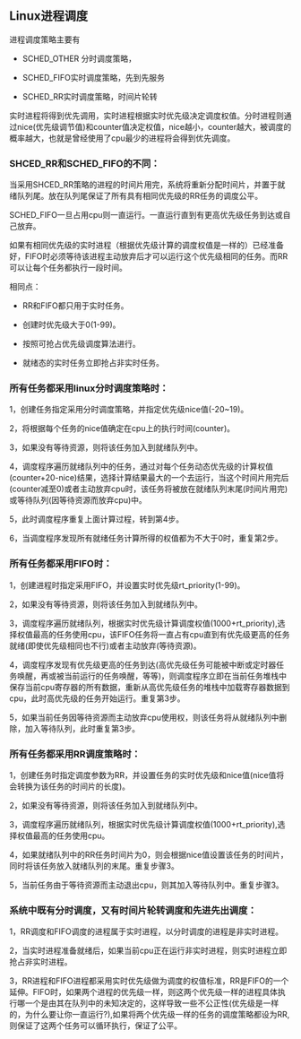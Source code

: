 ## Linux进程调度

进程调度策略主要有
* SCHED_OTHER 分时调度策略，

* SCHED_FIFO实时调度策略，先到先服务

* SCHED_RR实时调度策略，时间片轮转

实时进程将得到优先调用，实时进程根据实时优先级决定调度权值。分时进程则通过nice(优先级调节值)和counter值决定权值，nice越小，counter越大，被调度的概率越大，也就是曾经使用了cpu最少的进程将会得到优先调度。

### SHCED_RR和SCHED_FIFO的不同：

当采用SHCED_RR策略的进程的时间片用完，系统将重新分配时间片，并置于就绪队列尾。放在队列尾保证了所有具有相同优先级的RR任务的调度公平。     

SCHED_FIFO一旦占用cpu则一直运行。一直运行直到有更高优先级任务到达或自己放弃。

如果有相同优先级的实时进程（根据优先级计算的调度权值是一样的）已经准备好，FIFO时必须等待该进程主动放弃后才可以运行这个优先级相同的任务。而RR可以让每个任务都执行一段时间。

相同点：

* RR和FIFO都只用于实时任务。

* 创建时优先级大于0(1-99)。

* 按照可抢占优先级调度算法进行。

* 就绪态的实时任务立即抢占非实时任务。

### 所有任务都采用linux分时调度策略时：

1，创建任务指定采用分时调度策略，并指定优先级nice值(-20~19)。

2，将根据每个任务的nice值确定在cpu上的执行时间(counter)。

3，如果没有等待资源，则将该任务加入到就绪队列中。

4，调度程序遍历就绪队列中的任务，通过对每个任务动态优先级的计算权值(counter+20-nice)结果，选择计算结果最大的一个去运行，当这个时间片用完后(counter减至0)或者主动放弃cpu时，该任务将被放在就绪队列末尾(时间片用完)或等待队列(因等待资源而放弃cpu)中。

5，此时调度程序重复上面计算过程，转到第4步。

6，当调度程序发现所有就绪任务计算所得的权值都为不大于0时，重复第2步。

### 所有任务都采用FIFO时：

1，创建进程时指定采用FIFO，并设置实时优先级rt_priority(1-99)。

2，如果没有等待资源，则将该任务加入到就绪队列中。

3，调度程序遍历就绪队列，根据实时优先级计算调度权值(1000+rt_priority),选择权值最高的任务使用cpu，该FIFO任务将一直占有cpu直到有优先级更高的任务就绪(即使优先级相同也不行)或者主动放弃(等待资源)。

4，调度程序发现有优先级更高的任务到达(高优先级任务可能被中断或定时器任务唤醒，再或被当前运行的任务唤醒，等等)，则调度程序立即在当前任务堆栈中保存当前cpu寄存器的所有数据，重新从高优先级任务的堆栈中加载寄存器数据到cpu，此时高优先级的任务开始运行。重复第3步。

5，如果当前任务因等待资源而主动放弃cpu使用权，则该任务将从就绪队列中删除，加入等待队列，此时重复第3步。

### 所有任务都采用RR调度策略时：

1，创建任务时指定调度参数为RR，并设置任务的实时优先级和nice值(nice值将会转换为该任务的时间片的长度)。

2，如果没有等待资源，则将该任务加入到就绪队列中。

3，调度程序遍历就绪队列，根据实时优先级计算调度权值(1000+rt_priority),选择权值最高的任务使用cpu。

4，如果就绪队列中的RR任务时间片为0，则会根据nice值设置该任务的时间片，同时将该任务放入就绪队列的末尾。重复步骤3。

5，当前任务由于等待资源而主动退出cpu，则其加入等待队列中。重复步骤3。

### 系统中既有分时调度，又有时间片轮转调度和先进先出调度：

1，RR调度和FIFO调度的进程属于实时进程，以分时调度的进程是非实时进程。

2，当实时进程准备就绪后，如果当前cpu正在运行非实时进程，则实时进程立即抢占非实时进程。

3，RR进程和FIFO进程都采用实时优先级做为调度的权值标准，RR是FIFO的一个延伸。FIFO时，如果两个进程的优先级一样，则这两个优先级一样的进程具体执行哪一个是由其在队列中的未知决定的，这样导致一些不公正性(优先级是一样的，为什么要让你一直运行?),如果将两个优先级一样的任务的调度策略都设为RR,则保证了这两个任务可以循环执行，保证了公平。
